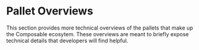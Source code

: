 # Pallet Overviews

This section provides more technical overviews of the pallets that make up the
Composable ecosytem. These overviews are meant to briefly expose technical
details that developers will find helpful.

